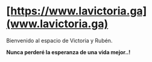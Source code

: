 # [https://www.lavictoria.ga](www.lavictoria.ga)

Bienvenido al espacio de Victoria y Rubén.

**Nunca perderé la esperanza de una vida mejor..!**
